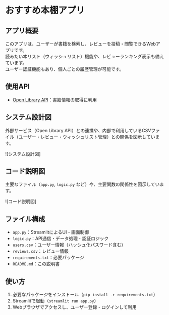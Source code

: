 # おすすめ本棚アプリ

## アプリ概要

このアプリは、ユーザーが書籍を検索し、レビューを投稿・閲覧できるWebアプリです。  
読みたい本リスト（ウィッシュリスト）機能や、レビューランキング表示も備えています。  
ユーザー認証機能もあり、個人ごとの履歴管理が可能です。

## 使用API

- [Open Library API](https://openlibrary.org/developers/api)：書籍情報の取得に利用

## システム設計図

外部サービス（Open Library API）との連携や、内部で利用しているCSVファイル（ユーザー・レビュー・ウィッシュリスト管理）との関係を図示しています。

![システム設計図]

## コード説明図

主要なファイル（`app.py`, `logic.py` など）や、主要関数の関係性を図示しています。

![コード説明図]

## ファイル構成

- `app.py`：StreamlitによるUI・画面制御
- `logic.py`：API通信・データ処理・認証ロジック
- `users.csv`：ユーザー情報（ハッシュ化パスワード含む）
- `reviews.csv`：レビュー情報
- `requirements.txt`：必要パッケージ
- `README.md`：この説明書

## 使い方

1. 必要なパッケージをインストール（`pip install -r requirements.txt`）
2. Streamlitで起動（`streamlit run app.py`）
3. Webブラウザでアクセスし、ユーザー登録・ログインして利用